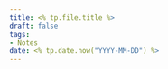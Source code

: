 ```yaml
---
title: <% tp.file.title %> 
draft: false
tags: 
- Notes
date: <% tp.date.now("YYYY-MM-DD") %> 
---
```

